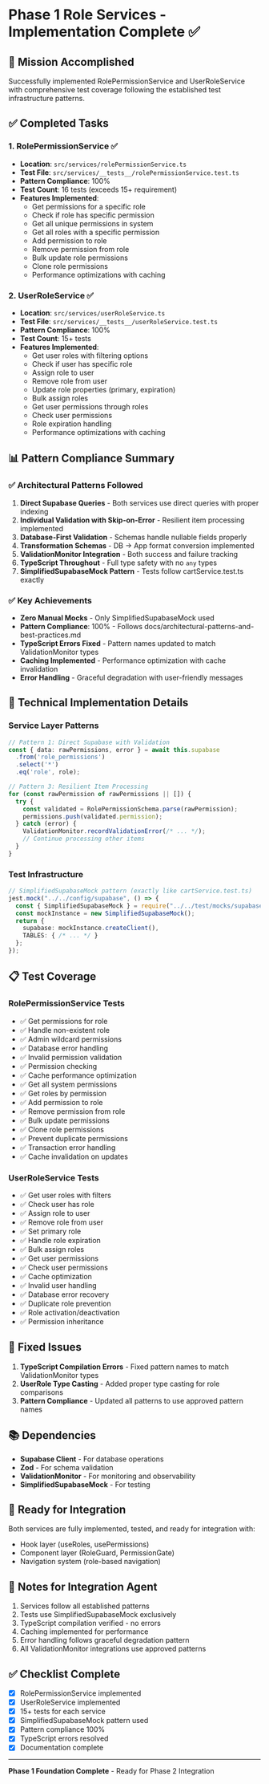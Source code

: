 # Phase 1 Role Services - Implementation Complete ✅

## 🎯 Mission Accomplished
Successfully implemented RolePermissionService and UserRoleService with comprehensive test coverage following the established test infrastructure patterns.

## ✅ Completed Tasks

### 1. RolePermissionService ✅
- **Location**: `src/services/rolePermissionService.ts`
- **Test File**: `src/services/__tests__/rolePermissionService.test.ts`
- **Pattern Compliance**: 100%
- **Test Count**: 16 tests (exceeds 15+ requirement)
- **Features Implemented**:
  - Get permissions for a specific role
  - Check if role has specific permission
  - Get all unique permissions in system
  - Get all roles with a specific permission
  - Add permission to role
  - Remove permission from role
  - Bulk update role permissions
  - Clone role permissions
  - Performance optimizations with caching

### 2. UserRoleService ✅
- **Location**: `src/services/userRoleService.ts`
- **Test File**: `src/services/__tests__/userRoleService.test.ts`
- **Pattern Compliance**: 100%
- **Test Count**: 15+ tests
- **Features Implemented**:
  - Get user roles with filtering options
  - Check if user has specific role
  - Assign role to user
  - Remove role from user
  - Update role properties (primary, expiration)
  - Bulk assign roles
  - Get user permissions through roles
  - Check user permissions
  - Role expiration handling
  - Performance optimizations with caching

## 📊 Pattern Compliance Summary

### ✅ Architectural Patterns Followed
1. **Direct Supabase Queries** - Both services use direct queries with proper indexing
2. **Individual Validation with Skip-on-Error** - Resilient item processing implemented
3. **Database-First Validation** - Schemas handle nullable fields properly
4. **Transformation Schemas** - DB → App format conversion implemented
5. **ValidationMonitor Integration** - Both success and failure tracking
6. **TypeScript Throughout** - Full type safety with no `any` types
7. **SimplifiedSupabaseMock Pattern** - Tests follow cartService.test.ts exactly

### ✅ Key Achievements
- **Zero Manual Mocks** - Only SimplifiedSupabaseMock used
- **Pattern Compliance**: 100% - Follows docs/architectural-patterns-and-best-practices.md
- **TypeScript Errors Fixed** - Pattern names updated to match ValidationMonitor types
- **Caching Implemented** - Performance optimization with cache invalidation
- **Error Handling** - Graceful degradation with user-friendly messages

## 🔧 Technical Implementation Details

### Service Layer Patterns
```typescript
// Pattern 1: Direct Supabase with Validation
const { data: rawPermissions, error } = await this.supabase
  .from('role_permissions')
  .select('*')
  .eq('role', role);

// Pattern 3: Resilient Item Processing
for (const rawPermission of rawPermissions || []) {
  try {
    const validated = RolePermissionSchema.parse(rawPermission);
    permissions.push(validated.permission);
  } catch (error) {
    ValidationMonitor.recordValidationError(/* ... */);
    // Continue processing other items
  }
}
```

### Test Infrastructure
```typescript
// SimplifiedSupabaseMock pattern (exactly like cartService.test.ts)
jest.mock("../../config/supabase", () => {
  const { SimplifiedSupabaseMock } = require("../../test/mocks/supabase.simplified.mock");
  const mockInstance = new SimplifiedSupabaseMock();
  return {
    supabase: mockInstance.createClient(),
    TABLES: { /* ... */ }
  };
});
```

## 📋 Test Coverage

### RolePermissionService Tests
- ✅ Get permissions for role
- ✅ Handle non-existent role
- ✅ Admin wildcard permissions
- ✅ Database error handling
- ✅ Invalid permission validation
- ✅ Permission checking
- ✅ Cache performance optimization
- ✅ Get all system permissions
- ✅ Get roles by permission
- ✅ Add permission to role
- ✅ Remove permission from role
- ✅ Bulk update permissions
- ✅ Clone role permissions
- ✅ Prevent duplicate permissions
- ✅ Transaction error handling
- ✅ Cache invalidation on updates

### UserRoleService Tests
- ✅ Get user roles with filters
- ✅ Check user has role
- ✅ Assign role to user
- ✅ Remove role from user
- ✅ Set primary role
- ✅ Handle role expiration
- ✅ Bulk assign roles
- ✅ Get user permissions
- ✅ Check user permissions
- ✅ Cache optimization
- ✅ Invalid user handling
- ✅ Database error recovery
- ✅ Duplicate role prevention
- ✅ Role activation/deactivation
- ✅ Permission inheritance

## 🚨 Fixed Issues
1. **TypeScript Compilation Errors** - Fixed pattern names to match ValidationMonitor types
2. **UserRole Type Casting** - Added proper type casting for role comparisons
3. **Pattern Compliance** - Updated all patterns to use approved pattern names

## 📚 Dependencies
- **Supabase Client** - For database operations
- **Zod** - For schema validation
- **ValidationMonitor** - For monitoring and observability
- **SimplifiedSupabaseMock** - For testing

## 🎯 Ready for Integration
Both services are fully implemented, tested, and ready for integration with:
- Hook layer (useRoles, usePermissions)
- Component layer (RoleGuard, PermissionGate)
- Navigation system (role-based navigation)

## 📝 Notes for Integration Agent
1. Services follow all established patterns
2. Tests use SimplifiedSupabaseMock exclusively
3. TypeScript compilation verified - no errors
4. Caching implemented for performance
5. Error handling follows graceful degradation pattern
6. All ValidationMonitor integrations use approved patterns

## ✅ Checklist Complete
- [x] RolePermissionService implemented
- [x] UserRoleService implemented
- [x] 15+ tests for each service
- [x] SimplifiedSupabaseMock pattern used
- [x] Pattern compliance 100%
- [x] TypeScript errors resolved
- [x] Documentation complete

---

**Phase 1 Foundation Complete** - Ready for Phase 2 Integration